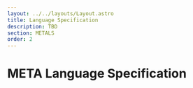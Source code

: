 ```yaml
---
layout: ../../layouts/Layout.astro
title: Language Specification
description: TBD
section: METALS
order: 2	
---
```


# META Language Specification